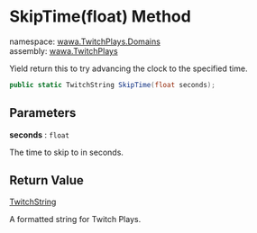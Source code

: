 # SkipTime\(float\) Method

namespace: [wawa\.TwitchPlays\.Domains](../../wawa.TwitchPlays.Domains.md)<br />
assembly: [wawa\.TwitchPlays](../../../wawa.TwitchPlays.md)

Yield return this to try advancing the clock to the specified time\.

```csharp
public static TwitchString SkipTime(float seconds);
```

## Parameters

__seconds__ : `float`

The time to skip to in seconds\.

## Return Value

[TwitchString](../../../wawa.TwitchPlays/wawa.TwitchPlays.Domains/TwitchString.md)

A formatted string for Twitch Plays\.

